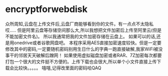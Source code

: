 # encryptforwebdisk
众所周知,云盘在上传文件后,云盘厂商能够看到你的文件。有一点点不太隐私哎.....
但是阿里云盘等存储空间那么大,所以我想把文件加密后上传至阿里云(但是不能加密文件名)。
所以我通常把我的文件加密存储在云盘上。
如果可以的话,还是用onedrive或者谷歌网盘吧。
本程序采用AES直接加密速度较快。但是一定要修改其中的密码,一定要随机密码别用生日什么的字典一跑直接破解,我家WiFi被没事干的邻居天天破解后蹭网！
如果使用虚拟磁盘加密或者RAR、7Z加密每次都要打包一个很大的文件挺不方便的。上传下载也会很大,所以单个小文件直接上传下载会比较快。。。。。
嘻嘻,记得改里面的密码哈QAQ
